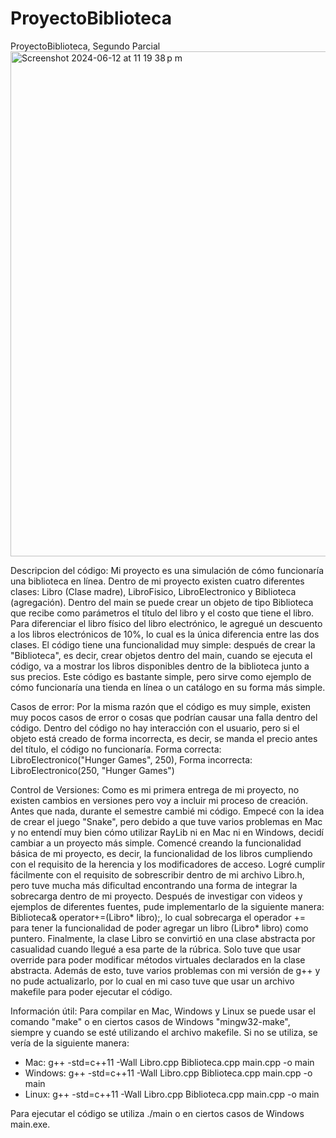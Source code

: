 # ProyectoBiblioteca
ProyectoBiblioteca, Segundo Parcial
<img width="808" alt="Screenshot 2024-06-12 at 11 19 38 p m" src="https://github.com/AlexStry/ProyectoBiblioteca/assets/150042828/cc58cd78-4427-4752-a9b4-247204fb4e16">


Descripcion del código: Mi proyecto es una simulación de cómo funcionaría una biblioteca en línea. Dentro de mi proyecto existen cuatro diferentes clases: Libro (Clase madre), LibroFisico, LibroElectronico y Biblioteca (agregación). Dentro del main se puede crear un objeto de tipo Biblioteca que recibe como parámetros el título del libro y el costo que tiene el libro. Para diferenciar el libro físico del libro electrónico, le agregué un descuento a los libros electrónicos de 10%, lo cual es la única diferencia entre las dos clases. El código tiene una funcionalidad muy simple: después de crear la "Biblioteca", es decir, crear objetos dentro del main, cuando se ejecuta el código, va a mostrar los libros disponibles dentro de la biblioteca junto a sus precios. Este código es bastante simple, pero sirve como ejemplo de cómo funcionaría una tienda en línea o un catálogo en su forma más simple.

Casos de error: Por la misma razón que el código es muy simple, existen muy pocos casos de error o cosas que podrían causar una falla dentro del código. Dentro del código no hay interacción con el usuario, pero si el objeto está creado de forma incorrecta, es decir, se manda el precio antes del título, el código no funcionaría. Forma correcta: LibroElectronico("Hunger Games", 250), Forma incorrecta: LibroElectronico(250, "Hunger Games")

Control de Versiones: Como es mi primera entrega de mi proyecto, no existen cambios en versiones pero voy a incluir mi proceso de creación. Antes que nada, durante el semestre cambié mi código. Empecé con la idea de crear el juego "Snake", pero debido a que tuve varios problemas en Mac y no entendí muy bien cómo utilizar RayLib ni en Mac ni en Windows, decidí cambiar a un proyecto más simple. Comencé creando la funcionalidad básica de mi proyecto, es decir, la funcionalidad de los libros cumpliendo con el requisito de la herencia y los modificadores de acceso. Logré cumplir fácilmente con el requisito de sobrescribir dentro de mi archivo Libro.h, pero tuve mucha más dificultad encontrando una forma de integrar la sobrecarga dentro de mi proyecto. Después de investigar con videos y ejemplos de diferentes fuentes, pude implementarlo de la siguiente manera: Biblioteca& operator+=(Libro* libro);, lo cual sobrecarga el operador += para tener la funcionalidad de poder agregar un libro (Libro* libro) como puntero. Finalmente, la clase Libro se convirtió en una clase abstracta por casualidad cuando llegué a esa parte de la rúbrica. Solo tuve que usar override para poder modificar métodos virtuales declarados en la clase abstracta. Además de esto, tuve varios problemas con mi versión de g++ y no pude actualizarlo, por lo cual en mi caso tuve que usar un archivo makefile para poder ejecutar el código.

Información útil: Para compilar en Mac, Windows y Linux se puede usar el comando "make" o en ciertos casos de Windows "mingw32-make", siempre y cuando se esté utilizando el archivo makefile. Si no se utiliza, se vería de la siguiente manera:
- Mac: g++ -std=c++11 -Wall Libro.cpp Biblioteca.cpp main.cpp -o main
- Windows: g++ -std=c++11 -Wall Libro.cpp Biblioteca.cpp main.cpp -o main
- Linux: g++ -std=c++11 -Wall Libro.cpp Biblioteca.cpp main.cpp -o main

Para ejecutar el código se utiliza ./main o en ciertos casos de Windows main.exe.
